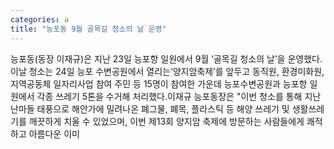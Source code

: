 ```yaml
---
categories: a
title: "능포동 9월 골목길 청소의 날 운영"
---
```

능포동(동장 이재규)은 지난 23일 능포항 일원에서 9월 ‘골목길 청소의 날’을 운영했다.이날 청소는 24일 능포 수변공원에서 열리는‘양지암축제’를 앞두고 동직원, 환경미화원, 지역공동체 일자리사업 참여 주민 등 15명이 참여한 가운데 능포수변공원과 능포항 일원에서 각종 쓰레기 5톤을 수거해 처리했다.이재규 능포동장은 "이번 청소를 통해 지난 난마돌 태풍으로 해안가에 밀려나온 폐그물, 폐목, 플라스틱 등 해양 쓰레기 및 생활쓰레기를 깨끗하게 치울 수 있었으며, 이번 제13회 양지암 축제에 방문하는 사람들에게 쾌적하고 아름다운 이미